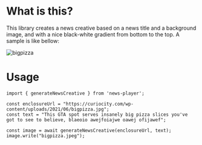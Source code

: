 # What is this?
This library creates a news creative based on a news title and a background image, and with a nice black-white gradient from bottom to the top. A sample is like bellow:

![bigpizza](https://i.imgur.com/l0ai7PO.jpeg)

# Usage

    import { generateNewsCreative } from 'news-player';

    const enclosureUrl = "https://curiocity.com/wp-content/uploads/2021/06/bigpizza.jpg";
    const text = "This GTA spot serves insanely big pizza slices you've got to see to believe, blaeoio awejfoiajwe oawej ofijawef";

    const image = await generateNewsCreative(enclosureUrl, text);
    image.write("bigpizza.jpeg");
